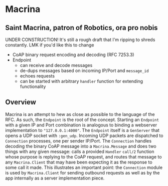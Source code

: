 # Macrina

Saint Macrina, patron of Robotics, ora pro nobis
---
UNDER CONSTRUCTION! It's still a rough draft that I'm ripping to shreds constantly. LMK if you'd like this to change
* CoAP binary request encoding and decoding (RFC 7253.3)
* Endpoint 
  * can receive and decode messages
  * de-dups messages based on incoming IP/Port and `message_id`
  * echoes requests
  * can be started with arbitrary `handler` function for extending functionality

## Overview
Macrina is an attempt to hew as close as possible to the language of the RFC. As such, the `Endpoint` is the root of the concept. Starting an `Endpoint` with a given IP and Port combination is analogous to binding a webserver implementation to `"127.0.0.1:4000"`. The `Endpoint` itself is a `GenServer` that opens a UDP socket with `:gen_udp`. Incoming UDP packets are dispatched to `Connection` processes, one per sender IP/Port. The `Connection` handles decoding the binary CoAP message into a `Macrina.Message` and does two things with any given message: calls a provided `Handler` `call/2` function whose purpose is replying to the CoAP request, and routes that message to any `Macrina.Client` that may have been expecting it as the response to some call it made. This illustrates an important point: the `Connection` module is used by `Macrina.Client` for sending outbound requests as well as by the app internally as a server implementation piece.
